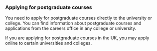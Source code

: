 ###  Applying for postgraduate courses

You need to apply for postgraduate courses directly to the university or
college. You can find information about postgraduate courses and applications
from the careers office in any college or university.

If you are applying for postgraduate courses in the UK, you may apply online
to certain universities and colleges.
